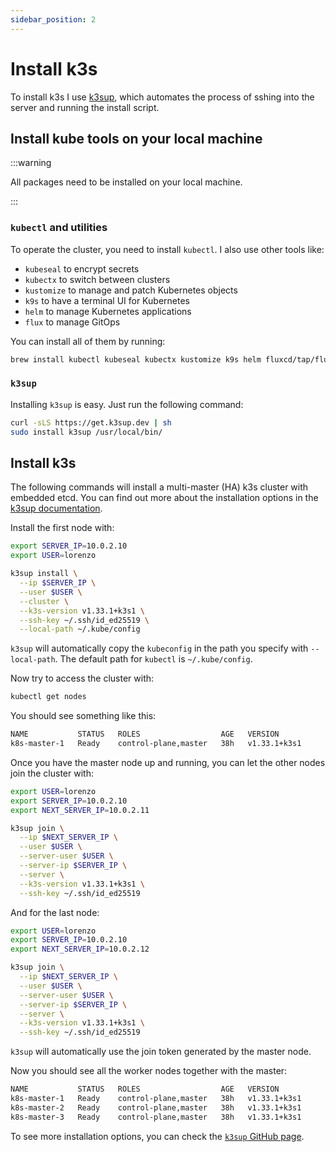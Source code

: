 ```yaml
---
sidebar_position: 2
---
```


# Install k3s

To install k3s I use [k3sup](https://github.com/alexellis/k3sup), which automates the process of sshing into the server and running the install script.

## Install kube tools on your local machine

:::warning

All packages need to be installed on your local machine.

:::

### `kubectl` and utilities

To operate the cluster, you need to install `kubectl`. I also use other tools like:

- `kubeseal` to encrypt secrets
- `kubectx` to switch between clusters
- `kustomize` to manage and patch Kubernetes objects
- `k9s` to have a terminal UI for Kubernetes
- `helm` to manage Kubernetes applications
- `flux` to manage GitOps

You can install all of them by running:

```bash
brew install kubectl kubeseal kubectx kustomize k9s helm fluxcd/tap/flux
```

### `k3sup`

Installing `k3sup` is easy. Just run the following command:

```bash
curl -sLS https://get.k3sup.dev | sh
sudo install k3sup /usr/local/bin/
```

## Install k3s

The following commands will install a multi-master (HA) k3s cluster with embedded etcd. You can find out more about the installation options in the [k3sup documentation](https://github.com/alexellis/k3sup#create-a-multi-master-ha-setup-with-embedded-etcd).

Install the first node with:

```bash
export SERVER_IP=10.0.2.10
export USER=lorenzo

k3sup install \
  --ip $SERVER_IP \
  --user $USER \
  --cluster \
  --k3s-version v1.33.1+k3s1 \
  --ssh-key ~/.ssh/id_ed25519 \
  --local-path ~/.kube/config
```

`k3sup` will automatically copy the `kubeconfig` in the path you specify with `--local-path`. The default path for `kubectl` is `~/.kube/config`.

Now try to access the cluster with:

```bash
kubectl get nodes
```

You should see something like this:

```bash
NAME           STATUS   ROLES                  AGE   VERSION
k8s-master-1   Ready    control-plane,master   38h   v1.33.1+k3s1
```

Once you have the master node up and running, you can let the other nodes join the cluster with:

```bash
export USER=lorenzo
export SERVER_IP=10.0.2.10
export NEXT_SERVER_IP=10.0.2.11

k3sup join \
  --ip $NEXT_SERVER_IP \
  --user $USER \
  --server-user $USER \
  --server-ip $SERVER_IP \
  --server \
  --k3s-version v1.33.1+k3s1 \
  --ssh-key ~/.ssh/id_ed25519
```

And for the last node:

```bash
export USER=lorenzo
export SERVER_IP=10.0.2.10
export NEXT_SERVER_IP=10.0.2.12

k3sup join \
  --ip $NEXT_SERVER_IP \
  --user $USER \
  --server-user $USER \
  --server-ip $SERVER_IP \
  --server \
  --k3s-version v1.33.1+k3s1 \
  --ssh-key ~/.ssh/id_ed25519
```

`k3sup` will automatically use the join token generated by the master node.

Now you should see all the worker nodes together with the master:

```bash
NAME           STATUS   ROLES                  AGE   VERSION
k8s-master-1   Ready    control-plane,master   38h   v1.33.1+k3s1
k8s-master-2   Ready    control-plane,master   38h   v1.33.1+k3s1
k8s-master-3   Ready    control-plane,master   38h   v1.33.1+k3s1
```

To see more installation options, you can check the [`k3sup` GitHub page](https://github.com/alexellis/k3sup#-setup-a-kubernetes-server-with-k3sup).
